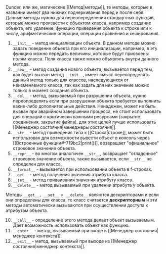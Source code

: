 Dunder, или же, магические [[Метод|методы]], те методы, которые в названии имеют два нижних подчеркивания перед и после себя. Данные методы нужны для переопеределения стандартных функций, которые можно произвести с объектом класса, например создание объекта, его удаление, функцию приведения объекта к строке или к числу, арифметические операции, операции сравнения и хеширования.

1) ```__init__``` - метод инициализации объекта. В данном методе можно задать поведение объекта при его инициализации, например, в эту функцию можно передать величины, которые будут присвоены полям класса. Поля класса также можно объявлять внутри данного метода.
2) ```__new__``` - метод создания нового объекта, вызывается перед тем, как будет вызван метод ```__init__```, имеет смысл переопределять данный метод только для классов, наследующихся от неизменяемого класса, так как задать для них значение можно только в момент создания объекта.
3) ```__del__``` - метод, вызываемый при разрушении объекта, нужно переопределять если при разрушении объекта требуется выполнить какие-либо дополнительные действия. Ненадежен, может не быть вызван при аварийном завершении процесса, не стоит использовать для операций с критически важными ресурсами (закрытие соединения, закрытие файла), для этих целей лучше использовать [[Менеджер состояния|менеджеры состояния]].
4) ```__str__``` - метод приведения типа к [[Строка|строке]], может быть использован для возможности вывести объект в консоль через [[Встроенные функции#^719bc2|print()]], возвращает "официальное" строковое значение объекта.
5) ```__repr__``` - во многом аналогичен ```__str__```, возвращает "отладочное" строковое значение объекта, также вызывается, если ```__str__``` не определен для класса.
6) ```__format__``` - вызывается при использовании объекта в f-строках.
7) ```__get__``` - метод получения значения атрибута класса.
8) ```__set__``` - метод приваивания значения атрибуту класса.
9) ```__delete__``` - метод вызываемый при удалении атрибута у объекта.

Методы ```__get__, __set__ и __delete__``` являются дескрипторами и если они определены для класса, то класс считается **дескрипторным** и эти методы автоматически вызываются при осуществлении доступа к атрибутам объекта.

10) ```__call__``` - определение этого метода делает объект вызываемым. Дает возможность использовать объект как функцию.
11) ```__enter__``` - метод, вызываемый при входе в [[Менеджер состояния|менеджер контекста]].
12) ```__exit__``` - метод, вызываемый при выходе из [[Менеджер состояния|менеджер контекста]].